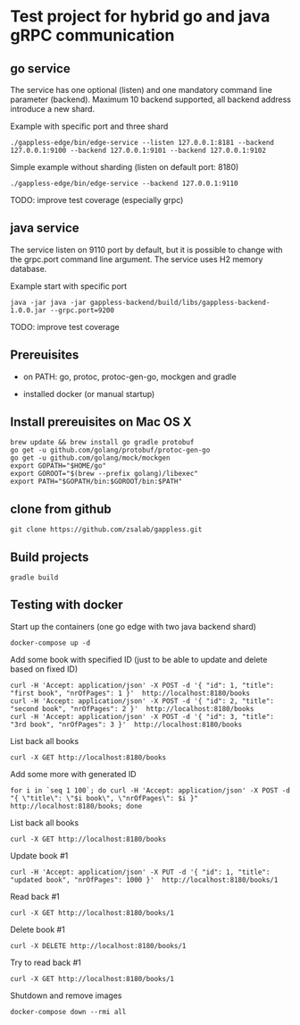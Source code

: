 # Test project for hybrid go and java gRPC communication

## go service

The service has one optional (listen) and one mandatory command line parameter (backend). Maximum 10 backend supported, all backend address introduce a new shard.

Example with specific port and three shard
```
./gappless-edge/bin/edge-service --listen 127.0.0.1:8181 --backend 127.0.0.1:9100 --backend 127.0.0.1:9101 --backend 127.0.0.1:9102
```
Simple example without sharding (listen on default port: 8180)
```
./gappless-edge/bin/edge-service --backend 127.0.0.1:9110
```

TODO: improve test coverage (especially grpc)

## java service

The service listen on 9110 port by default, but it is possible to change with the grpc.port command line argument. The service uses H2 memory database.

Example start with specific port
```
java -jar java -jar gappless-backend/build/libs/gappless-backend-1.0.0.jar --grpc.port=9200
```

TODO: improve test coverage

## Prereuisites

- on PATH: go, protoc, protoc-gen-go, mockgen and gradle

- installed docker (or manual startup)

## Install prereuisites on Mac OS X

```
brew update && brew install go gradle protobuf
go get -u github.com/golang/protobuf/protoc-gen-go
go get -u github.com/golang/mock/mockgen
export GOPATH="$HOME/go"
export GOROOT="$(brew --prefix golang)/libexec"
export PATH="$GOPATH/bin:$GOROOT/bin:$PATH"
```

## clone from github

```
git clone https://github.com/zsalab/gappless.git
```

## Build projects

```
gradle build
```

## Testing with docker

Start up the containers (one go edge with two java backend shard)

```
docker-compose up -d
```

Add some book with specified ID (just to be able to update and delete based on fixed ID)

```
curl -H 'Accept: application/json' -X POST -d '{ "id": 1, "title": "first book", "nrOfPages": 1 }'  http://localhost:8180/books
curl -H 'Accept: application/json' -X POST -d '{ "id": 2, "title": "second book", "nrOfPages": 2 }'  http://localhost:8180/books
curl -H 'Accept: application/json' -X POST -d '{ "id": 3, "title": "3rd book", "nrOfPages": 3 }'  http://localhost:8180/books
```

List back all books

```
curl -X GET http://localhost:8180/books
```

Add some more with generated ID

```
for i in `seq 1 100`; do curl -H 'Accept: application/json' -X POST -d "{ \"title\": \"$i book\", \"nrOfPages\": $i }"  http://localhost:8180/books; done
```

List back all books

```
curl -X GET http://localhost:8180/books
```

Update book #1

```
curl -H 'Accept: application/json' -X PUT -d '{ "id": 1, "title": "updated book", "nrOfPages": 1000 }'  http://localhost:8180/books/1
```

Read back #1

```
curl -X GET http://localhost:8180/books/1
```

Delete book #1

```
curl -X DELETE http://localhost:8180/books/1
```

Try to read back #1

```
curl -X GET http://localhost:8180/books/1
```

Shutdown and remove images

```
docker-compose down --rmi all
```
